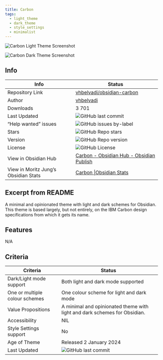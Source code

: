 ```yaml
---
title: Carbon
tags:
  - light_theme
  - dark_theme
  - style_settings
  - minimalist
---
```


![Carbon Light Theme Screenshot](https://raw.githubusercontent.com/vhbelvadi/obsidian-carbon/refs/heads/main/carbon-editing-mockup.png)

![Carbon Dark Theme Screenshot](https://raw.githubusercontent.com/vhbelvadi/obsidian-carbon/refs/heads/main/dark-menu.png)

## Info

|Info|Status|
|---|---|
|Repository Link|[vhbelvadi/obsidian-carbon](https://github.com/vhbelvadi/obsidian-carbon)|
|Author|[vhbelvadi](https://github.com/vhbelvadi)|
|Downloads|3 701|
|Last Updated|![GitHub last commit](https://img.shields.io/github/last-commit/vhbelvadi/obsidian-carbon?color=573E7A&amp;label=last%20update&amp;logo=github&amp;style=for-the-badge)|
|“Help wanted” issues|![GitHub issues by-label](https://img.shields.io/github/issues/vhbelvadi/obsidian-carbon/help%20wanted?color=573E7A&amp;logo=github&amp;style=for-the-badge)|
|Stars|![GitHub Repo stars](https://img.shields.io/github/stars/vhbelvadi/obsidian-carbon?color=573E7A&amp;logo=github&amp;style=for-the-badge)|
|Version|![GitHub Repo version](https://img.shields.io/github/v/release/vhbelvadi/obsidian-carbon?color=573E7A&amp;logo=github&amp;style=for-the-badge&sort=semver)|
|License|![GitHub License](https://img.shields.io/github/license/vhbelvadi/obsidian-carbon?style=for-the-badge)|
|View in Obsidian Hub|[Carbon \- Obsidian Hub \- Obsidian Publish](https://publish.obsidian.md/hub/02+-+Community+Expansions/02.05+All+Community+Expansions/Themes/Carbon)|
|View in Moritz Jung’s Obsidian Stats|[Carbon \|Obsidian Stats](https://www.moritzjung.dev/obsidian-stats/themes/carbon/)|

## Excerpt from README

A minimal and opinionated theme with light and dark schemes for Obsidian. This theme is based largely, but not entirely, on the IBM Carbon design specifications from which it gets its name.

## Features

N/A

## Criteria

|Criteria|Status|
|---|---|
|Dark/Light mode support|Both light and dark mode supported|
|One or multiple colour schemes|One colour scheme for light and dark mode|
|Value Propositions|A minimal and opinionated theme with light and dark schemes for Obsidian.|
|Accessibility|NIL|
|Style Settings support|No|
|Age of Theme|Released 2 January 2024|
|Last Updated|![GitHub last commit](https://img.shields.io/github/last-commit/vhbelvadi/obsidian-carbon?color=573E7A&amp;label=last%20update&amp;logo=github&amp;style=for-the-badge)|

